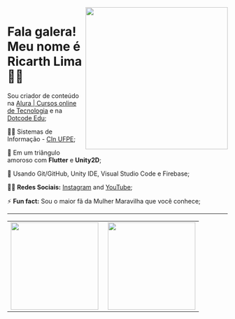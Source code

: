 <img src = ".github/super-man.png" width = "325px" align = "right">

# Fala galera! Meu nome é Ricarth Lima 👩‍💻

Sou criador de conteúdo na [Alura | Cursos online de Tecnologia](https://github.com/alura-cursos/) e na [Dotcode Edu](https://www.youtube.com/c/DotcodeEdu);

:man_student: Sistemas de Informação - [CIn UFPE](https://portal.cin.ufpe.br/);

💙 Em um triângulo amoroso com **Flutter** e **Unity2D**;

🧰 Usando Git/GitHub, Unity IDE, Visual Studio Code e Firebase;

:raising_hand_man: **Redes Sociais:** [Instagram](https://www.instagram.com/ricarthlima/) and [YouTube](https://www.youtube.com/channel/UCzQIC5Emb1scaYgpJKjktaQ);

⚡ **Fun fact:** Sou o maior fã da Mulher Maravilha que você conhece;

---  
<center>
  <table>
    <tr>
        <td><img height="200em" align="left" src="https://github-readme-stats.vercel.app/api/top-langs/?username=ricarthlima&show_icons=true&theme=dark&count_private=true" /></td>
        <td> <img height="200em" align="right" src="https://github-readme-stats.vercel.app/api?username=ricarthlima&show_icons=true&show_icons=true&theme=dark&count_private=true" /></td>
    </tr>  
  </table>
</center>

